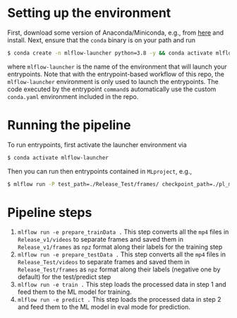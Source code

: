 # Setting up the environment

First, download some version of Anaconda/Miniconda, e.g., from [here](https://docs.conda.io/en/latest/miniconda.html) and install.  Next, ensure that the `conda` binary is on your path and run

```bash
$ conda create -n mlflow-launcher python=3.8 -y && conda activate mlflow-launcher && pip install -r ./requirements.txt
```

where `mlflow-launcher` is the name of the environment that will launch your entrypoints.  Note that with the entrypoint-based workflow of this repo, the `mlflow-launcher` environment is only used to launch the entrypoints.  The code executed by the entrypoint `command`s automatically use the custom `conda.yaml` environment included in the repo.


# Running the pipeline

To run entrypoints, first activate the launcher environment via

```bash
$ conda activate mlflow-launcher
```

Then you can run then entrypoints contained in  `MLproject`, e.g., 

```bash
$ mlflow run -P test_path=./Release_Test/frames/ checkpoint_path=./pl_models/Intuitive/checkpoint/ best_model=epoch=15-step=24351.ckpt batch_size=16 -e predict .
```

# Pipeline steps

1) ```mlflow run -e prepare_trainData .``` This step converts all the `mp4` files in `Release_v1/videos` to separate frames and saved them in `Release_v1/frames` as `npz` format along their labels for the training step
2) ```mlflow run -e prepare_testData .``` This step converts all the `mp4` files in `Release_Test/videos` to separate frames and saved them in `Release_Test/frames` as `npz` format along their labels (negative one by default) for the test/predict step
3) ```mlflow run -e train .``` This step loads the processed data in step 1 and feed them to the ML model for training.
4) ```mlflow run -e predict .``` This step loads the processed data in step 2 and feed them to the ML model in eval mode for prediction.
